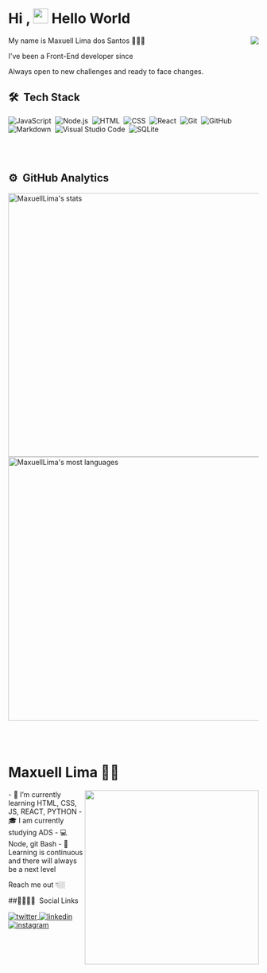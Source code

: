 ### <h1 align="left">Hi , <img src="https://raw.githubusercontent.com/kaueMarques/kaueMarques/master/hi.gif" width="30px" height=30px> Hello World</h1>
<img align="right" src="https://raw.githubusercontent.com/gist/Maxuell123/02f44da83e36f9116a5493f03781c542/raw/1ec36324b24365d1449ff01609584c8b83695669/githubcard.svg">

My name is Maxuell Lima dos Santos 🧑🇧🇷

I've been a Front-End developer since

Always open to new challenges and ready to face changes.

## 🛠 &nbsp;Tech Stack

![JavaScript](https://img.shields.io/badge/-JavaScript-05122A?style=flat&logo=javascript)&nbsp;
![Node.js](https://img.shields.io/badge/-Node.js-05122A?style=flat&logo=node.js)&nbsp;
![HTML](https://img.shields.io/badge/-HTML-05122A?style=flat&logo=HTML5)&nbsp;
![CSS](https://img.shields.io/badge/-CSS-05122A?style=flat&logo=CSS3&logoColor=1572B6)&nbsp;
![React](https://img.shields.io/badge/-React-05122A?style=flat&logo=react)&nbsp;
![Git](https://img.shields.io/badge/-Git-05122A?style=flat&logo=git)&nbsp;
![GitHub](https://img.shields.io/badge/-GitHub-05122A?style=flat&logo=github)&nbsp;
![Markdown](https://img.shields.io/badge/-Markdown-05122A?style=flat&logo=markdown)&nbsp;
![Visual Studio Code](https://img.shields.io/badge/-Visual%20Studio%20Code-05122A?style=flat&logo=visual-studio-code&logoColor=007ACC)&nbsp;
![SQLite](https://img.shields.io/badge/-SQLite-05122A?style=flat&logo=sqlite)&nbsp;

<br><br>

## ⚙️ &nbsp;GitHub Analytics

<p align="left">
<img width="530em" src="https://github-readme-stats.vercel.app/api?username=Maxuell123&show_icons=true&theme=vision-friendly-dark" alt="MaxuellLima's stats"/>
<img width="530em" src="https://github-readme-stats.vercel.app/api/top-langs/?username=Maxuell123&layout=compact&theme=vision-friendly-dark" alt="MaxuellLima's most languages"/>
</p>

<br><br>
  


<!--
**Maxuell123/Maxuell123** is a ✨ _special_ ✨ repository because its `README.md` (this file) appears on your GitHub profile.

Here are some ideas to get you started:

- 🔭 I’m currently working on ...
- 🌱 I’m currently learning ...
- 👯 I’m looking to collaborate on ...
- 🤔 I’m looking for help with ...
- 💬 Ask me about ...
- 📫 How to reach me: ...
- 😄 Pronouns: ...
- ⚡ Fun fact: ...
-->

# Maxuell Lima 👨‍💻
<img align="right" src="https://raw.githubusercontent.com/MicaelliMedeiros/micaellimedeiros/master/image/computer-illustration.png" width="350"/>
- 🌱 I’m currently learning HTML, CSS, JS, REACT, PYTHON
- 🎓 I am currently studying ADS
- 💻 Node, git Bash
- 🚀 Learning is continuous and there will always be a next level




Reach me out 👇🏼
  
  ##🏽‍👨🏻‍💻 &nbsp;Social Links

<a href="https://twitter.com/maxuell_lima" target="_blank">
  <img align="center" src="https://img.shields.io/badge/-maxuelllima-05122A?style=flat&logo=twitter" alt="twitter"/>  
</a>
<a href="https://www.linkedin.com/in/maxuell-lima-dos-santos-8423671a8/" target="_blank">
  <img align="center" src="https://img.shields.io/badge/-maxuelllima-05122A?style=flat&logo=linkedin" alt="linkedin"/>
</a>
<a href="https://www.instagram.com/max_limas/" target="_blank">
 <img align="center" src="https://img.shields.io/badge/-maxuelllima-05122A?style=flat&logo=instagram" alt="instagram"/>
</a>

